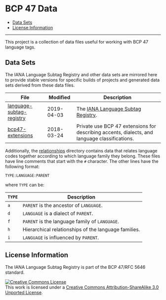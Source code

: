 # BCP 47 Data

- [Data Sets](#data-sets)
- [License Information](#license-information)

----------

This project is a collection of data files useful for working with BCP 47
language tags.

## Data Sets

The IANA Language Subtag Registry and other data sets are mirrored here to
provide stable versions for specific builds of projects and generated data
sets derived from these data files.

| File | Modified | Description |
|------|----------|-------------|
| [language-subtag-registry](language-subtag-registry) | 2019-04-03 | The [IANA Language Subtag Registry](http://www.iana.org/assignments/language-subtag-registry/language-subtag-registry). |
| [bcp47-extensions](bcp47-extensions) | 2018-03-24 | Private use BCP 47 extensions for describing accents, dialects, and language classifications. |

Additionally, the [relationships](relationships) directory contains data that
relates language codes together according to which language family they belong.
These files have line comments that start with the `#` character. The other
lines have the following format:

	TYPE:LANGUAGE:PARENT

where `TYPE` can be:

| `TYPE` | Description |
|--------|-------------|
| `a`    | `PARENT` is the ancestor of `LANGUAGE`. |
| `d`    | `LANGUAGE` is a dialect of `PARENT`. |
| `f`    | `PARENT` is the language family of `LANGUAGE`. |
| `h`    | Hierarchical relationships of the language families. |
| `i`    | `LANGUAGE` is influenced by `PARENT`. |

## License Information

The IANA Language Subtag Registry is part of the BCP 47/RFC 5646 standard.

<a rel="license" href="http://creativecommons.org/licenses/by-sa/3.0/"><img alt="Creative Commons License" style="border-width:0" src="https://i.creativecommons.org/l/by-sa/3.0/88x31.png" /></a><br />This work is licensed under a <a rel="license" href="http://creativecommons.org/licenses/by-sa/3.0/">Creative Commons Attribution-ShareAlike 3.0 Unported License</a>.
